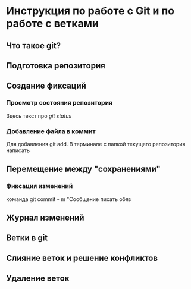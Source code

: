 # Инструкция по работе с Git и по работе с ветками

## Что такое git?

## Подготовка репозитория

## Создание фиксаций

### Просмотр состояния репозитория
Здесь текст про *git status*
### Добавление файла в коммит
Для добавления git add. В терминале с папкой текущего репозитория написать
## Перемещение между "сохранениями"
### Фиксация изменений
команда git commit - m "Сообщение писать обяз
## Журнал изменений

## Ветки в git

## Слияние веток и решение конфликтов

## Удаление веток